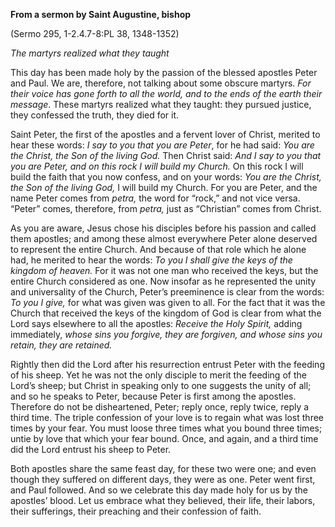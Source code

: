 

**From a sermon by Saint Augustine, bishop**

(Sermo 295, 1-2.4.7-8:PL 38, 1348-1352)

_The martyrs realized what they taught_

This day has been made holy by the passion of the blessed apostles Peter and Paul. We are, therefore, not talking about some obscure martyrs. _For their voice has gone forth to all the world, and to the ends of the earth their message_. These martyrs realized what they taught: they pursued justice, they confessed the truth, they died for it.

Saint Peter, the first of the apostles and a fervent lover of Christ, merited to hear these words: _I say to you that you are Peter_, for he had said: _You are the Christ, the Son of the living God._ Then Christ said: _And I say to you that you are Peter, and on this rock I will build my Church._ On this rock I will build the faith that you now confess, and on your words: _You are the Christ, the Son of the living God,_ I will build my Church. For you are Peter, and the name Peter comes from _petra,_ the word for “rock,” and not vice versa. “Peter” comes, therefore, from _petra,_ just as “Christian” comes from Christ.

As you are aware, Jesus chose his disciples before his passion and called them apostles; and among these almost everywhere Peter alone deserved to represent the entire Church. And because of that role which he alone had, he merited to hear the words: _To you I shall give the keys of the kingdom of heaven._ For it was not one man who received the keys, but the entire Church considered as one. Now insofar as he represented the unity and universality of the Church, Peter’s preeminence is clear from the words: _To you I give,_ for what was given was given to all. For the fact that it was the Church that received the keys of the kingdom of God is clear from what the Lord says elsewhere to all the apostles: _Receive the Holy Spirit,_ adding immediately, _whose sins you forgive, they are forgiven, and whose sins you retain, they are retained._

Rightly then did the Lord after his resurrection entrust Peter with the feeding of his sheep. Yet he was not the only disciple to merit the feeding of the Lord’s sheep; but Christ in speaking only to one suggests the unity of all; and so he speaks to Peter, because Peter is first among the apostles. Therefore do not be disheartened, Peter; reply once, reply twice, reply a third time. The triple confession of your love is to regain what was lost three times by your fear. You must loose three times what you bound three times; untie by love that which your fear bound. Once, and again, and a third time did the Lord entrust his sheep to Peter.

Both apostles share the same feast day, for these two were one; and even though they suffered on different days, they were as one. Peter went first, and Paul followed. And so we celebrate this day made holy for us by the apostles’ blood. Let us embrace what they believed, their life, their labors, their sufferings, their preaching and their confession of faith.

